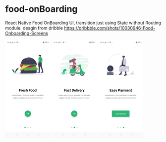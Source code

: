 # food-onBoarding
React Native Food OnBoarding UI, transition just using State without Routing module.
desgin from dribble https://dribbble.com/shots/10030946-Food-Onboarding-Screens

<img src="/screen/food.png" width="29%" alt="Food design!"> <img src="/screen/delivery.png" width="29%" alt="Delivery design!">
<img src="/screen/payment.png" width="29%" alt="Payment design!">
